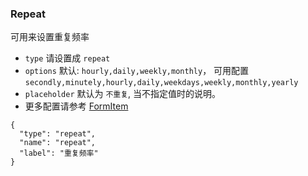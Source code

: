### Repeat

可用来设置重复频率

-   `type` 请设置成 `repeat`
-   `options` 默认: `hourly,daily,weekly,monthly`， 可用配置 `secondly,minutely,hourly,daily,weekdays,weekly,monthly,yearly`
-   `placeholder` 默认为 `不重复`, 当不指定值时的说明。
-   更多配置请参考 [FormItem](#FormItem)

```schema:height="300" scope="form-item"
{
  "type": "repeat",
  "name": "repeat",
  "label": "重复频率"
}
```
